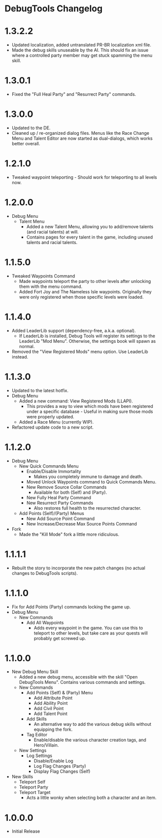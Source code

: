DebugTools Changelog
=======
# 1.3.2.2
* Updated localization, added untranslated PR-BR localization xml file.
* Made the debug skills unuseable by the AI. This should fix an issue where a controlled party member may get stuck spamming the menu skill.
# 1.3.0.1
* Fixed the "Full Heal Party" and "Resurrect Party" commands.

# 1.3.0.0
* Updated to the DE.
* Cleaned up / re-organized dialog files. Menus like the Race Change Menu and Talent Editor are now started as dual-dialogs, which works better overall.

# 1.2.1.0
* Tweaked waypoint teleporting - Should work for teleporting to all levels now.

# 1.2.0.0
* Debug Menu
	* Talent Menu
		* Added a new Talent Menu, allowing you to add/remove talents (and racial talents) at will.
		* Contains pages for every talent in the game, including unused talents and racial talents.

# 1.1.5.0
* Tweaked Waypoints Command
	* Made waypoints teleport the party to other levels after unlocking them with the menu command.
	* Added Fort Joy and The Nameless Isle waypoints. Originally they were only registered when those specific levels were loaded.

# 1.1.4.0
* Added LeaderLib support (dependency-free, a.k.a. optional).
	* If LeaderLib is installed, Debug Tools will register its settings to the LeaderLib "Mod Menu". Otherwise, the settings book will spawn as normal.
* Removed the "View Registered Mods" menu option. Use LeaderLib instead.
	
# 1.1.3.0
* Updated to the latest hotfix.
* Debug Menu
	* Added a new command: View Registered Mods (LLAPI).
		* This provides a way to view which mods have been registered under a specific database - Useful in making sure those mods were properly updated.
	* Added a Race Menu (currently WIP).
* Refactored update code to a new script.

# 1.1.2.0
* Debug Menu
	* New Quick Commands Menu
		* Enable/Disable Immortality
			* Makes you completely immune to damage and death.
		* Moved Unlock Waypoints command to Quick Commands Menu.
		* New Remove Source Collar Commands
			* Available for both (Self) and (Party).
		* New Fully Heal Party Command
		* New Resurrect Party Commands
			* Also restores full health to the resurrected character.
	* Add Points (Self)/(Party) Menus
		* New Add Source Point Command
		* New Increase/Decrease Max Source Points Command
* Fork
	* Made the "Kill Mode" fork a little more ridiculous.
		
# 1.1.1.1
* Rebuilt the story to incorporate the new patch changes (no actual changes to DebugTools scripts).
			
# 1.1.1.0
* Fix for Add Points (Party) commands locking the game up.
* Debug Menu
	* New Commands
		* Add All Waypoints
			* Adds every waypoint in the game. You can use this to teleport to other levels, but take care as your quests will probably get screwed up.

# 1.1.0.0
* New Debug Menu Skill
	* Added a new debug menu, accessible with the skill "Open DebugTools Menu". Contains various commands and settings.
	* New Commands
		* Add Points (Self) & (Party) Menu
			* Add Attribute Point
			* Add Ability Point
			* Add Civil Point
			* Add Talent Point
		* Add Skills
			* An alternative way to add the various debug skills without equipping the fork.
		* Tag Editor
			* Enable/disable the various character creation tags, and Hero/Villain.
	* New Settings
		* Log Settings
			* Disable/Enable Log
			* Log Flag Changes (Party)
			* Display Flag Changes (Self)	
* New Skills
	* Teleport Self
	* Teleport Party
	* Teleport Target
		* Acts a little wonky when selecting both a character and an item.
# 1.0.0.0
* Initial Release
